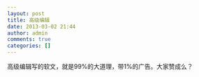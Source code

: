 ```yaml
---
layout: post
title: 高级编辑
date: 2013-03-02 21:44
author: admin
comments: true
categories: []
---
```

高级编辑写的软文，就是99%的大道理，带1%的广告。大家赞成么？
